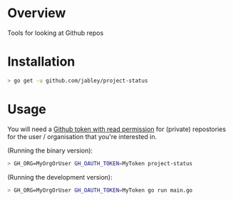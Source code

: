 # Overview

Tools for looking at Github repos

# Installation

```sh
> go get -u github.com/jabley/project-status
```

# Usage

You will need a [Github token with read permission](https://github.com/settings/tokens)
for (private) repostories for the user / organisation that you're interested in.

(Running the binary version):
```sh
> GH_ORG=MyOrgOrUser GH_OAUTH_TOKEN=MyToken project-status
```

(Running the development version):
```sh
> GH_ORG=MyOrgOrUser GH_OAUTH_TOKEN=MyToken go run main.go
```

